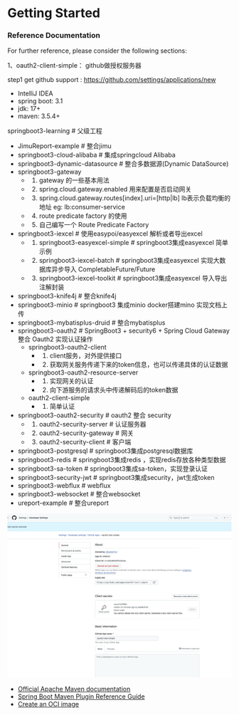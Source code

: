 # Getting Started

### Reference Documentation

For further reference, please consider the following sections:

1、oauth2-client-simple：
github做授权服务器

step1
get github support : https://github.com/settings/applications/new


- IntelliJ IDEA 
- spring boot: 3.1  
- jdk: 17+  
- maven: 3.5.4+


springboot3-learning # 父级工程
- JimuReport-example # 整合jimu
- springboot3-cloud-alibaba # 集成springcloud Alibaba
- springboot3-dynamic-datasource # 整合多数据源(Dynamic DataSource)
- springboot3-gateway
    - 1. gateway 的一些基本用法
    - 2. spring.cloud.gateway.enabled 用来配置是否启动网关
    - 3. spring.cloud.gateway.routes[index].uri=[http|lb] lb表示负载均衡的地址 eg: lb:consumer-service
    - 4. route predicate factory 的使用
    - 5. 自己编写一个 Route Predicate Factory 
- springboot3-iexcel # 使用easypoi/easyexcel 解析或者导出excel
    - 1. springboot3-easyexcel-simple # springboot3集成easyexcel 简单示例
    - 2. springboot3-iexcel-batch # springboot3集成easyexcel 实现大数据库异步导入 CompletableFuture/Future
    - 3. springboot3-iexcel-toolkit # springboot3集成easyexcel 导入导出注解封装
- springboot3-knife4j # 整合knife4j
- springboot3-minio # springboot3 集成minio docker搭建mino 实现文档上传
- springboot3-mybatisplus-druid # 整合mybatisplus
- springboot3-oauth2  # SpringBoot3 + security6 + Spring Cloud Gateway 整合 Oauth2 实现认证操作
  - springboot3-oauth2-client
    - 1. client服务，对外提供接口
    - 2. 获取网关服务传递下来的token信息，也可以传递具体的认证数据
  - springboot3-oauth2-resource-server
    - 1. 实现网关的认证
    - 2. 向下游服务的请求头中传递解码后的token数据
  - oauth2-client-simple
    - 1. 简单认证
- springboot3-oauth2-security  # oauth2 整合 security
    - 1. oauth2-security-server # 认证服务器
    - 2. oauth2-security-gateway # 网关
    - 3. oauth2-security-client # 客户端
- springboot3-postgresql # springboot3集成postgresql数据库
- springboot3-redis # springboot3集成redis ，实现redis存放各种类型数据
- springboot3-sa-token # springboot3集成sa-token，实现登录认证
- springboot3-security-jwt # springboot3集成security，jwt生成token
- springboot3-webflux # webflux
- springboot3-websocket # 整合websocket
- ureport-example # 整合ureport



![img.png](spring-oauth2/oauth2-client-simple/img.png)
* [Official Apache Maven documentation](https://maven.apache.org/guides/index.html)
* [Spring Boot Maven Plugin Reference Guide](https://docs.spring.io/spring-boot/docs/3.2.0/maven-plugin/reference/html/)
* [Create an OCI image](https://docs.spring.io/spring-boot/docs/3.2.0/maven-plugin/reference/html/#build-image)

